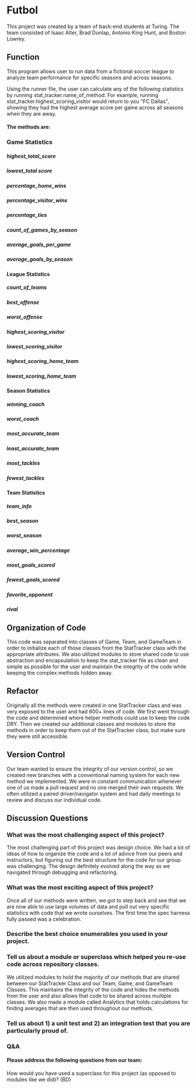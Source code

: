 # Futbol

This project was created by a team of back-end students at Turing. The team consisted of Isaac Alter, Brad Dunlap, Antonio King Hunt, and Boston Lowrey.


## Function

This program allows user to run data from a fictional soccer league to analyze team performance for specific seasons and across seasons. 

Using the runner file, the user can calculate any of the following statistics by running stat_tracker.name_of_method. For example, running stat_tracker.highest_scoring_visitor would return to you "FC Dallas", showing they had the highest average score per game across all seasons when they are away. 

#### The methods are:

### Game Statistics

##### highest_total_score
##### lowest_total score
##### percentage_home_wins
##### percentage_visitor_wins
##### percentage_ties
##### count_of_games_by_season
##### average_goals_per_game
##### average_goals_by_season

#### League Statistics

##### count_of_teams
##### best_offense
##### worst_offense
##### highest_scoring_visitor
##### lowest_scoring_visitor
##### highest_scoring_home_team
##### lowest_scoring_home_team

#### Season Statistics

##### winning_coach
##### worst_coach
##### most_accurate_team
##### least_accurate_team
##### most_tackles
##### fewest_tackles

#### Team Statistics

##### team_info
##### best_season
##### worst_season
##### average_win_percentage
##### most_goals_scored
##### fewest_goals_scored
##### favorite_opponent
##### rival

## Organization of Code
This code was separated into classes of Game, Team, and GameTeam in order to initialize each of those classes from the StatTracker class with the appropriate attributes. We also utilized modules to store shared code to use abstraction and encapsulation to keep the stat_tracker file as clean and simple as possible for the user and maintain the integrity of the code while keeping the complex methods hidden away.

## Refactor
Originally all the methods were created in one StatTracker class and was very exposed to the user and had 600+ lines of code. We first went through the code and determined where helper methods could use to keep the code DRY. Then we created our additional classes and modules to store the methods in order to keep them out of the StatTracker class, but make sure they were still accessible. 

## Version Control
Our team wanted to ensure the integrity of our version control, so we created new branches with a conventional naming system for each new method we implemented. We were in constant communication whenever one of us made a pull request and no one merged their own requests. We often utilized a paired driver/navigator system and had daily meetings to review and discuss our individual code. 

## Discussion Questions
### What was the most challenging aspect of this project?
The most challenging part of this project was design choice. We had a lot of ideas of how to organize the code and a lot of advice from our peers and instructors, but figuring out the best structure for the code for our group was challenging. The design definitely evolved along the way as we navigated through debugging and refactoring.

### What was the most exciting aspect of this project? 
Once all of our methods were written, we got to step back and see that we are now able to use large volumes of data and pull out very specific statistics with code that we wrote ourselves. The first time the spec harness fully passed was a celebration.

### Describe the best choice enumerables you used in your project. 

### Tell us about a module or superclass which helped you re-use code across repository classes. 
We utilized modules to hold the majority of our methods that are shared between our StatTracker Class and our Team, Game, and GameTeam Classes. This maintains the integrity of the code and hides the methods from the user and also allows that code to be shared across multiple classes. We also made a module called Analytics that holds calculations for finding averages that are then used throughout our methods. 

### Tell us about 1) a unit test and 2) an integration test that you are particularly proud of.


### Q&A
#### Please address the following questions from our team:
How would you have used a superclass for this project (as opposed to modules like we did)? (BD)

